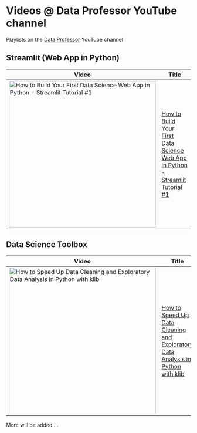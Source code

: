# Videos @ Data Professor YouTube channel

Playlists on the [Data Professor](http://youtube.com/dataprofessor) YouTube channel

## Streamlit (Web App in Python)

Video | Title
---|---
<a href="https://youtu.be/ZZ4B0QUHuNc"><img src="http://img.youtube.com/vi/ZZ4B0QUHuNc/0.jpg" alt="How to Build Your First Data Science Web App in Python - Streamlit Tutorial #1" title="How to Build Your First Data Science Web App in Python - Streamlit Tutorial #1" width="400" /></a> | [How to Build Your First Data Science Web App in Python - Streamlit Tutorial #1](https://youtu.be/ZZ4B0QUHuNc)

## Data Science Toolbox

Video | Title
---|---
<a href="https://youtu.be/URjJVEeZxxU"><img src="http://img.youtube.com/vi/URjJVEeZxxU/0.jpg" alt="How to Speed Up Data Cleaning and Exploratory Data Analysis in Python with klib" title="How to Speed Up Data Cleaning and Exploratory Data Analysis in Python with klib" width="400" /></a> | [How to Speed Up Data Cleaning and Exploratory Data Analysis in Python with klib](https://youtu.be/URjJVEeZxxU)



More will be added ...
